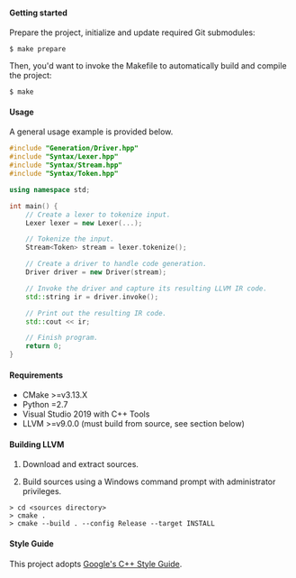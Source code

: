 #### Getting started

Prepare the project, initialize and update required Git submodules:

```shell
$ make prepare
```

Then, you'd want to invoke the Makefile to automatically build and compile the project:

```shell
$ make
```

#### Usage

A general usage example is provided below.

```cpp
#include "Generation/Driver.hpp"
#include "Syntax/Lexer.hpp"
#include "Syntax/Stream.hpp"
#include "Syntax/Token.hpp"

using namespace std;

int main() {
    // Create a lexer to tokenize input.
    Lexer lexer = new Lexer(...);

    // Tokenize the input.
    Stream<Token> stream = lexer.tokenize();

    // Create a driver to handle code generation.
    Driver driver = new Driver(stream);

    // Invoke the driver and capture its resulting LLVM IR code.
    std::string ir = driver.invoke();

    // Print out the resulting IR code.
    std::cout << ir;

    // Finish program.
    return 0;
}
```

#### Requirements

* CMake >=v3.13.X
* Python =2.7
* Visual Studio 2019 with C++ Tools
* LLVM >=v9.0.0 (must build from source, see section below)

#### Building LLVM

1. Download and extract sources.

2. Build sources using a Windows command prompt with administrator privileges.
```
> cd <sources directory>
> cmake .
> cmake --build . --config Release --target INSTALL
```

#### Style Guide

This project adopts [Google's C++ Style Guide](https://google.github.io/styleguide/cppguide.html).
